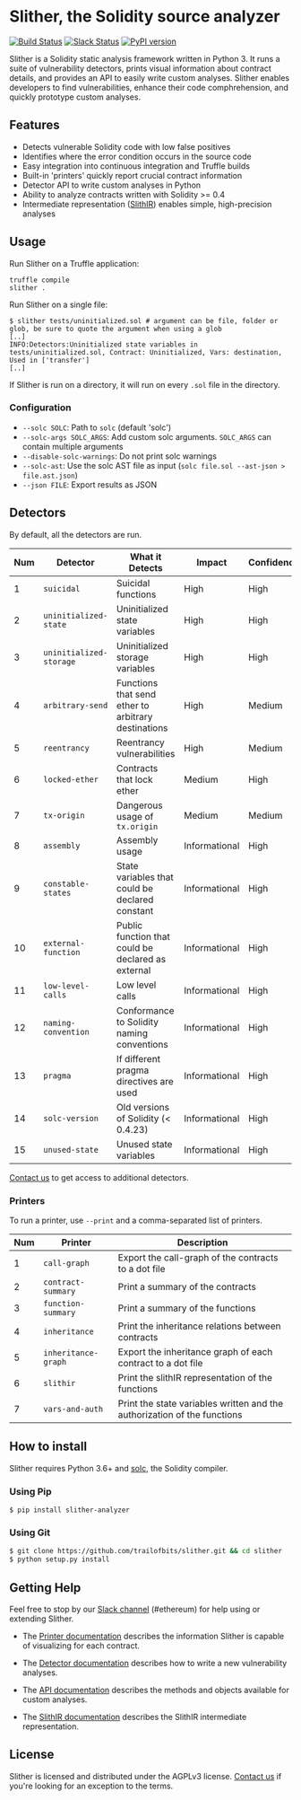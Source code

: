# Slither, the Solidity source analyzer
[![Build Status](https://travis-ci.com/trailofbits/slither.svg?token=JEF97dFy1QsDCfQ2Wusd&branch=master)](https://travis-ci.com/trailofbits/slither)
[![Slack Status](https://empireslacking.herokuapp.com/badge.svg)](https://empireslacking.herokuapp.com)
[![PyPI version](https://badge.fury.io/py/slither-analyzer.svg)](https://badge.fury.io/py/slither-analyzer)

Slither is a Solidity static analysis framework written in Python 3. It runs a suite of vulnerability detectors, prints visual information about contract details, and provides an API to easily write custom analyses. Slither enables developers to find vulnerabilities, enhance their code comphrehension, and quickly prototype custom analyses.

## Features

* Detects vulnerable Solidity code with low false positives
* Identifies where the error condition occurs in the source code
* Easy integration into continuous integration and Truffle builds
* Built-in 'printers' quickly report crucial contract information
* Detector API to write custom analyses in Python
* Ability to analyze contracts written with Solidity >= 0.4
* Intermediate representation ([SlithIR](https://github.com/trailofbits/slither/wiki/SlithIR)) enables simple, high-precision analyses

## Usage

Run Slither on a Truffle application:
```
truffle compile
slither .
```

Run Slither on a single file:
``` 
$ slither tests/uninitialized.sol # argument can be file, folder or glob, be sure to quote the argument when using a glob
[..]
INFO:Detectors:Uninitialized state variables in tests/uninitialized.sol, Contract: Uninitialized, Vars: destination, Used in ['transfer']
[..]
``` 

If Slither is run on a directory, it will run on every `.sol` file in the directory.

###  Configuration

* `--solc SOLC`: Path to `solc` (default 'solc')
* `--solc-args SOLC_ARGS`: Add custom solc arguments. `SOLC_ARGS` can contain multiple arguments
* `--disable-solc-warnings`: Do not print solc warnings
* `--solc-ast`: Use the solc AST file as input (`solc file.sol --ast-json > file.ast.json`)
* `--json FILE`: Export results as JSON

## Detectors

By default, all the detectors are run.

Num | Detector | What it Detects | Impact | Confidence
--- | --- | --- | --- | ---
1 | `suicidal` | Suicidal functions | High | High
2 | `uninitialized-state` | Uninitialized state variables | High | High
3 | `uninitialized-storage` | Uninitialized storage variables | High | High
4 | `arbitrary-send` | Functions that send ether to arbitrary destinations | High | Medium
5 | `reentrancy` | Reentrancy vulnerabilities | High | Medium
6 | `locked-ether` | Contracts that lock ether | Medium | High
7 | `tx-origin` | Dangerous usage of `tx.origin` | Medium | Medium
8 | `assembly` | Assembly usage | Informational | High
9 | `constable-states` | State variables that could be declared constant | Informational | High
10 | `external-function` | Public function that could be declared as external | Informational | High
11 | `low-level-calls` | Low level calls | Informational | High
12 | `naming-convention` | Conformance to Solidity naming conventions | Informational | High
13 | `pragma` | If different pragma directives are used | Informational | High
14 | `solc-version` | Old versions of Solidity (< 0.4.23) | Informational | High
15 | `unused-state` | Unused state variables | Informational | High

[Contact us](https://www.trailofbits.com/contact/) to get access to additional detectors.

### Printers

To run a printer, use `--print` and a comma-separated list of printers.

Num | Printer | Description
--- | --- | ---
1 | `call-graph` | Export the call-graph of the contracts to a dot file
2 | `contract-summary` | Print a summary of the contracts
3 | `function-summary` | Print a summary of the functions
4 | `inheritance` | Print the inheritance relations between contracts
5 | `inheritance-graph` | Export the inheritance graph of each contract to a dot file
6 | `slithir` | Print the slithIR representation of the functions
7 | `vars-and-auth` | Print the state variables written and the authorization of the functions


## How to install

Slither requires Python 3.6+ and [solc](https://github.com/ethereum/solidity/), the Solidity compiler.

### Using Pip

```
$ pip install slither-analyzer
```

### Using Git

```bash
$ git clone https://github.com/trailofbits/slither.git && cd slither
$ python setup.py install 
```

## Getting Help

Feel free to stop by our [Slack channel](https://empireslacking.herokuapp.com) (#ethereum) for help using or extending Slither.

* The [Printer documentation](https://github.com/trailofbits/slither/wiki/Printer-documentation) describes the information Slither is capable of visualizing for each contract.

* The [Detector documentation](https://github.com/trailofbits/slither/wiki/Adding-a-new-detector) describes how to write a new vulnerability analyses.

* The [API documentation](https://github.com/trailofbits/slither/wiki/API-examples) describes the methods and objects available for custom analyses.

* The [SlithIR documentation](https://github.com/trailofbits/slither/wiki/SlithIR) describes the SlithIR intermediate representation.

## License

Slither is licensed and distributed under the AGPLv3 license. [Contact us](mailto:opensource@trailofbits.com) if you're looking for an exception to the terms.
